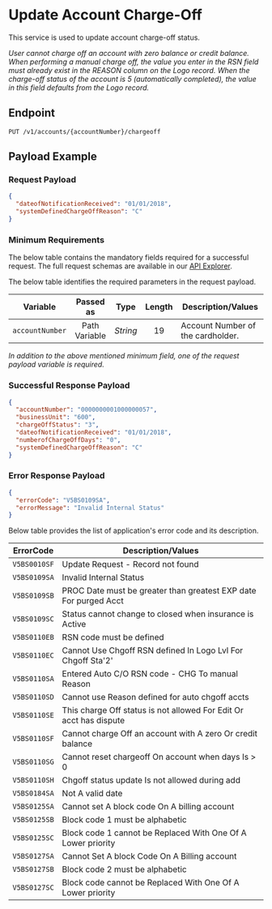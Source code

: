 # Update Account Charge-Off

This service is used to update account charge-off status. 
>
*User cannot charge off an account with zero balance or credit balance. When performing a manual charge off, the value you enter in the RSN field must already exist in the REASON column on the Logo record. When the charge-off status of the account is 5 (automatically completed), the value in this field defaults from the Logo record.*

## Endpoint

`PUT /v1/accounts/{accountNumber}/chargeoff`

## Payload Example

### Request Payload

```json
{
  "dateofNotificationReceived": "01/01/2018",
  "systemDefinedChargeOffReason": "C"
} 
```

### Minimum Requirements

The below table contains the mandatory fields required for a successful request. The full request schemas are available in our [API Explorer](../api/?type=put&path=/v1/accounts/{accountNumber}/chargeoff).

The below table identifies the required parameters in the request payload.

| Variable | Passed as | Type | Length | Description/Values |
| -------- | :-------: | :--: | :------------: | ------------------ |
| `accountNumber` | Path Variable | *String* | 19 | Account Number of the cardholder. | 

*In addition to the above mentioned minimum field, one of the request payload variable is required.*

### Successful Response Payload

```json
{
  "accountNumber": "0000000001000000057",
  "businessUnit": "600",
  "chargeOffStatus": "3",
  "dateofNotificationReceived": "01/01/2018",
  "numberofChargeOffDays": "0",
  "systemDefinedChargeOffReason": "C"
}
```

### Error Response Payload

```json
{
  "errorCode": "V5BS0109SA",
  "errorMessage": "Invalid Internal Status"  
}
```

Below table provides the list of application's error code and its description.

| ErrorCode |  Description/Values |
| --------  | ------------------ |
| `V5BS0010SF` | Update Request - Record not found |
| `V5BS0109SA` | Invalid Internal Status |
| `V5BS0109SB` | PROC Date must be greater than greatest EXP date For purged Acct | 
| `V5BS0109SC` | Status cannot change to closed when insurance is Active | 
| `V5BS0110EB` | RSN code must be defined |
| `V5BS0110EC` | Cannot Use Chgoff RSN defined In Logo Lvl For Chgoff Sta'2' | 
| `V5BS0110SA` | Entered Auto C/O RSN code - CHG To manual Reason |   
| `V5BS0110SD` | Cannot use Reason defined for auto chgoff accts |          
| `V5BS0110SE` | This charge Off status is not allowed For Edit Or acct has dispute | 
| `V5BS0110SF` | Cannot charge Off an account with A zero Or credit balance |        
| `V5BS0110SG` | Cannot reset chargeoff On account when days Is > 0 |                
| `V5BS0110SH` | Chgoff status update Is not allowed during add |                   
| `V5BS0184SA` | Not A valid date |
| `V5BS0125SA` | Cannot set A block code On A billing account |
| `V5BS0125SB` | Block code 1 must be alphabetic |
| `V5BS0125SC` | Block code 1 cannot be Replaced With One Of A Lower priority |
| `V5BS0127SA` | Cannot Set A block Code On A Billing account |
| `V5BS0127SB` | Block code 2 must be alphabetic |
| `V5BS0127SC` | Block code cannot be Replaced With One Of A Lower priority |